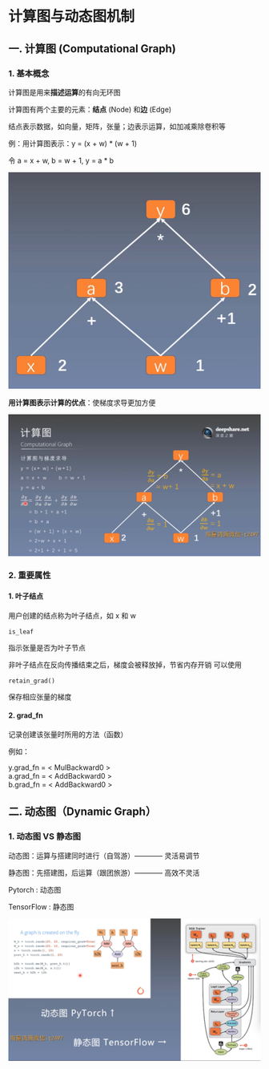 # 计算图与动态图机制
## 一. 计算图 (Computational Graph)
### 1. 基本概念

计算图是用来**描述运算**的有向无环图

计算图有两个主要的元素：**结点** (Node) 和**边** (Edge)

结点表示数据，如向量，矩阵，张量；边表示运算，如加减乘除卷积等

例：用计算图表示：y = (x + w) * (w + 1)

令 a = x + w, b = w + 1, y = a * b

![1](pcs/1.png "1")

**用计算图表示计算的优点**：使梯度求导更加方便

![2](pcs/2.png "2")

### 2. 重要属性

#### 1. 叶子结点

用户创建的结点称为叶子结点，如 x 和 w

    is_leaf
指示张量是否为叶子节点

非叶子结点在反向传播结束之后，梯度会被释放掉，节省内存开销
可以使用

    retain_grad()
保存相应张量的梯度

#### 2. grad_fn

记录创建该张量时所用的方法（函数）

例如：

y.grad_fn = \< MulBackward0 \>  
a.grad_fn = \< AddBackward0 \>  
b.grad_fn = \< AddBackward0 \>

## 二. 动态图（Dynamic Graph）

### 1. 动态图 VS 静态图

动态图：运算与搭建同时进行（自驾游）———— 灵活易调节

静态图：先搭建图，后运算（跟团旅游）———— 高效不灵活

Pytorch : 动态图

TensorFlow : 静态图

![3](pcs/3.png "3")
